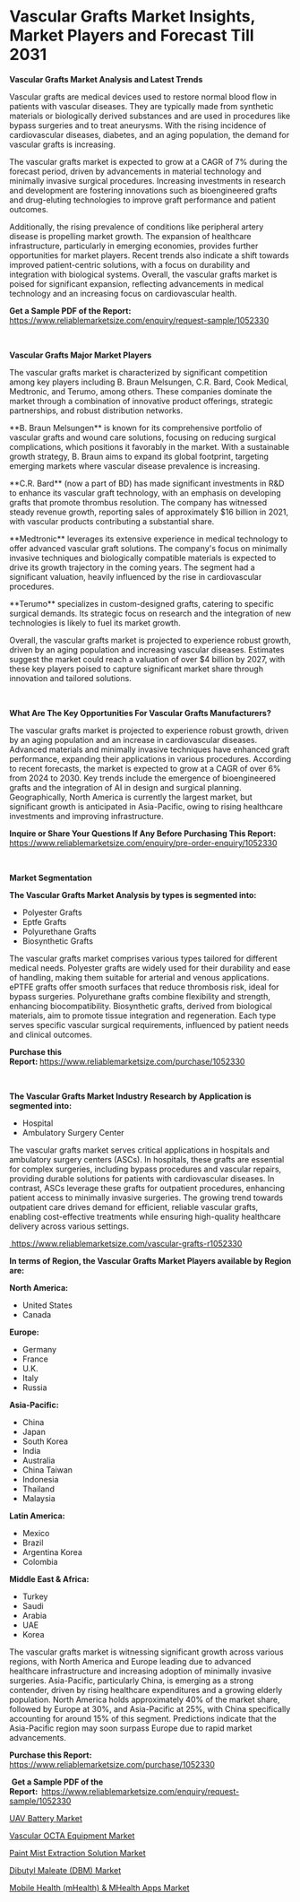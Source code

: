 <p><h1>Vascular Grafts Market Insights, Market Players and Forecast Till 2031</h1></p><p><strong>Vascular Grafts Market Analysis and Latest Trends</strong></p>
<p><p>Vascular grafts are medical devices used to restore normal blood flow in patients with vascular diseases. They are typically made from synthetic materials or biologically derived substances and are used in procedures like bypass surgeries and to treat aneurysms. With the rising incidence of cardiovascular diseases, diabetes, and an aging population, the demand for vascular grafts is increasing. </p><p>The vascular grafts market is expected to grow at a CAGR of 7% during the forecast period, driven by advancements in material technology and minimally invasive surgical procedures. Increasing investments in research and development are fostering innovations such as bioengineered grafts and drug-eluting technologies to improve graft performance and patient outcomes. </p><p>Additionally, the rising prevalence of conditions like peripheral artery disease is propelling market growth. The expansion of healthcare infrastructure, particularly in emerging economies, provides further opportunities for market players. Recent trends also indicate a shift towards improved patient-centric solutions, with a focus on durability and integration with biological systems. Overall, the vascular grafts market is poised for significant expansion, reflecting advancements in medical technology and an increasing focus on cardiovascular health.</p></p>
<p><strong>Get a Sample PDF of the Report:&nbsp;</strong> <a href="https://www.reliablemarketsize.com/enquiry/request-sample/1052330?utm_campaign=1131&utm_medium=2&utm_source=Github&utm_content=ia&utm_term=10102024&utm_id=vascular-grafts">https://www.reliablemarketsize.com/enquiry/request-sample/1052330</a></p>
<p>&nbsp;</p>
<p><strong>Vascular Grafts Major Market Players</strong></p>
<p><p>The vascular grafts market is characterized by significant competition among key players including B. Braun Melsungen, C.R. Bard, Cook Medical, Medtronic, and Terumo, among others. These companies dominate the market through a combination of innovative product offerings, strategic partnerships, and robust distribution networks.</p><p>**B. Braun Melsungen** is known for its comprehensive portfolio of vascular grafts and wound care solutions, focusing on reducing surgical complications, which positions it favorably in the market. With a sustainable growth strategy, B. Braun aims to expand its global footprint, targeting emerging markets where vascular disease prevalence is increasing.</p><p>**C.R. Bard** (now a part of BD) has made significant investments in R&D to enhance its vascular graft technology, with an emphasis on developing grafts that promote thrombus resolution. The company has witnessed steady revenue growth, reporting sales of approximately $16 billion in 2021, with vascular products contributing a substantial share.</p><p>**Medtronic** leverages its extensive experience in medical technology to offer advanced vascular graft solutions. The company's focus on minimally invasive techniques and biologically compatible materials is expected to drive its growth trajectory in the coming years. The segment had a significant valuation, heavily influenced by the rise in cardiovascular procedures.</p><p>**Terumo** specializes in custom-designed grafts, catering to specific surgical demands. Its strategic focus on research and the integration of new technologies is likely to fuel its market growth.</p><p>Overall, the vascular grafts market is projected to experience robust growth, driven by an aging population and increasing vascular diseases. Estimates suggest the market could reach a valuation of over $4 billion by 2027, with these key players poised to capture significant market share through innovation and tailored solutions.</p></p>
<p>&nbsp;</p>
<p><strong>What Are The Key Opportunities For Vascular Grafts Manufacturers?</strong></p>
<p><p>The vascular grafts market is projected to experience robust growth, driven by an aging population and an increase in cardiovascular diseases. Advanced materials and minimally invasive techniques have enhanced graft performance, expanding their applications in various procedures. According to recent forecasts, the market is expected to grow at a CAGR of over 6% from 2024 to 2030. Key trends include the emergence of bioengineered grafts and the integration of AI in design and surgical planning. Geographically, North America is currently the largest market, but significant growth is anticipated in Asia-Pacific, owing to rising healthcare investments and improving infrastructure.</p></p>
<p><strong>Inquire or Share Your Questions If Any Before Purchasing This Report:</strong> <a href="https://www.reliablemarketsize.com/enquiry/pre-order-enquiry/1052330?utm_campaign=1131&utm_medium=2&utm_source=Github&utm_content=ia&utm_term=10102024&utm_id=vascular-grafts">https://www.reliablemarketsize.com/enquiry/pre-order-enquiry/1052330</a></p>
<p>&nbsp;</p>
<p><strong>Market Segmentation</strong></p>
<p><strong>The Vascular Grafts Market Analysis by types is segmented into:</strong></p>
<p><ul><li>Polyester Grafts</li><li>Eptfe Grafts</li><li>Polyurethane Grafts</li><li>Biosynthetic Grafts</li></ul></p>
<p><p>The vascular grafts market comprises various types tailored for different medical needs. Polyester grafts are widely used for their durability and ease of handling, making them suitable for arterial and venous applications. ePTFE grafts offer smooth surfaces that reduce thrombosis risk, ideal for bypass surgeries. Polyurethane grafts combine flexibility and strength, enhancing biocompatibility. Biosynthetic grafts, derived from biological materials, aim to promote tissue integration and regeneration. Each type serves specific vascular surgical requirements, influenced by patient needs and clinical outcomes.</p></p>
<p><strong>Purchase this Report:&nbsp;</strong><a href="https://www.reliablemarketsize.com/purchase/1052330?utm_campaign=1131&utm_medium=2&utm_source=Github&utm_content=ia&utm_term=10102024&utm_id=vascular-grafts">https://www.reliablemarketsize.com/purchase/1052330</a></p>
<p>&nbsp;</p>
<p><strong>The Vascular Grafts Market Industry Research by Application is segmented into:</strong></p>
<p><ul><li>Hospital</li><li>Ambulatory Surgery Center</li></ul></p>
<p><p>The vascular grafts market serves critical applications in hospitals and ambulatory surgery centers (ASCs). In hospitals, these grafts are essential for complex surgeries, including bypass procedures and vascular repairs, providing durable solutions for patients with cardiovascular diseases. In contrast, ASCs leverage these grafts for outpatient procedures, enhancing patient access to minimally invasive surgeries. The growing trend towards outpatient care drives demand for efficient, reliable vascular grafts, enabling cost-effective treatments while ensuring high-quality healthcare delivery across various settings.</p></p>
<p><a href="https://www.reliablemarketsize.com/vascular-grafts-r1052330?utm_campaign=1131&utm_medium=2&utm_source=Github&utm_content=ia&utm_term=10102024&utm_id=vascular-grafts">&nbsp;https://www.reliablemarketsize.com/vascular-grafts-r1052330</a></p>
<p><strong>In terms of Region, the Vascular Grafts Market Players available by Region are:</strong></p>
<p>
    <p> <strong> North America: </strong>
        <ul>
            <li>United States</li>
            <li>Canada</li>
        </ul>
        </p> 
    <p> <strong> Europe: </strong>
        <ul>
            <li>Germany</li>
            <li>France</li>
            <li>U.K.</li>
            <li>Italy</li>
            <li>Russia</li>
        </ul>
        </p> 
    <p> <strong> Asia-Pacific: </strong>
        <ul>
            <li>China</li>
            <li>Japan</li>
            <li>South Korea</li>
            <li>India</li>
            <li>Australia</li>
            <li>China Taiwan</li>
            <li>Indonesia</li>
            <li>Thailand</li>
            <li>Malaysia</li>
        </ul>
        </p> 
    <p> <strong> Latin America: </strong>
        <ul>
            <li>Mexico</li>
            <li>Brazil</li>
            <li>Argentina Korea</li>
            <li>Colombia</li>
        </ul>
        </p> 
    <p> <strong> Middle East & Africa: </strong>
        <ul>
            <li>Turkey</li>
            <li>Saudi</li>
            <li>Arabia</li>
            <li>UAE</li>
            <li>Korea</li>
        </ul>
    </p>
    </p>
<p><p>The vascular grafts market is witnessing significant growth across various regions, with North America and Europe leading due to advanced healthcare infrastructure and increasing adoption of minimally invasive surgeries. Asia-Pacific, particularly China, is emerging as a strong contender, driven by rising healthcare expenditures and a growing elderly population. North America holds approximately 40% of the market share, followed by Europe at 30%, and Asia-Pacific at 25%, with China specifically accounting for around 15% of this segment. Predictions indicate that the Asia-Pacific region may soon surpass Europe due to rapid market advancements.</p></p>
<p><strong>Purchase this Report: </strong><a href="https://www.reliablemarketsize.com/purchase/1052330?utm_campaign=1131&utm_medium=2&utm_source=Github&utm_content=ia&utm_term=10102024&utm_id=vascular-grafts">https://www.reliablemarketsize.com/purchase/1052330</a></p>
<p>&nbsp;<strong>Get a Sample PDF of the Report:&nbsp;&nbsp;</strong><a href="https://www.reliablemarketsize.com/enquiry/request-sample/1052330?utm_campaign=1131&utm_medium=2&utm_source=Github&utm_content=ia&utm_term=10102024&utm_id=vascular-grafts">https://www.reliablemarketsize.com/enquiry/request-sample/1052330</a></p>
<p><strong></strong></p>
<p><p><a href="https://github.com/miraclempsuv/Market-Research-Report-List-1/blob/main/uav-battery-market.md?utm_campaign=1131&utm_medium=2&utm_source=Github&utm_content=ia&utm_term=10102024&utm_id=vascular-grafts">UAV Battery Market</a></p><p><a href="https://www.linkedin.com/pulse/vascular-octa-equipment-market-emerging-trends-future-prospects-sjsic?utm_campaign=1131&utm_medium=2&utm_source=Github&utm_content=ia&utm_term=10102024&utm_id=vascular-grafts">Vascular OCTA Equipment Market</a></p><p><a href="https://www.linkedin.com/pulse/trends-global-paint-mist-extraction-solution-market-forecast-analysis-xczdc?utm_campaign=1131&utm_medium=2&utm_source=Github&utm_content=ia&utm_term=10102024&utm_id=vascular-grafts">Paint Mist Extraction Solution Market</a></p><p><a href="https://github.com/radmanjxendrisczn/Market-Research-Report-List-1/blob/main/dibutyl-maleate-dbm-market.md?utm_campaign=1131&utm_medium=2&utm_source=Github&utm_content=ia&utm_term=10102024&utm_id=vascular-grafts">Dibutyl Maleate (DBM) Market</a></p><p><a href="https://www.linkedin.com/pulse/mobile-health-mhealth-apps-market-global-regional-analysis-msenf?utm_campaign=1131&utm_medium=2&utm_source=Github&utm_content=ia&utm_term=10102024&utm_id=vascular-grafts">Mobile Health (mHealth) & MHealth Apps Market</a></p></p>